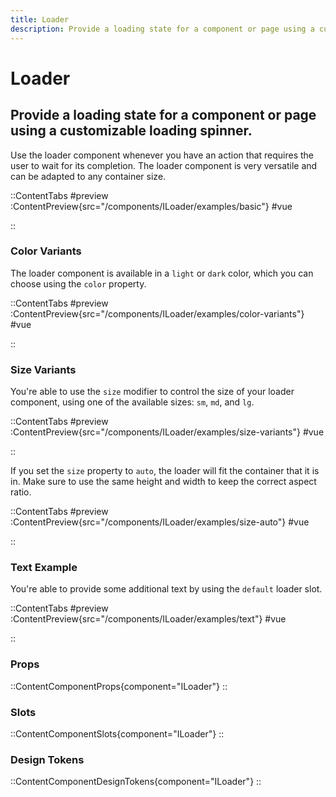 ```yaml
---
title: Loader
description: Provide a loading state for a component or page using a customizable loading spinner. 
---
```


# Loader
## Provide a loading state for a component or page using a customizable loading spinner. 

Use the loader component whenever you have an action that requires the user to wait for its completion. The loader component is very versatile and can be adapted to any container size.

::ContentTabs
#preview
:ContentPreview{src="/components/ILoader/examples/basic"}
#vue
<!-- Autodocs{src="@inkline/inkline/components/ILoader/examples/basic.raw.vue" lang="vue"} -->
::

### Color Variants
The loader component is available in a `light` or `dark` color, which you can choose using the `color` property.

::ContentTabs
#preview
:ContentPreview{src="/components/ILoader/examples/color-variants"}
#vue
<!-- Autodocs{src="@inkline/inkline/components/ILoader/examples/color-variants.raw.vue" lang="vue"} -->
::

### Size Variants
You're able to use the `size` modifier to control the size of your loader component, using one of the available sizes: `sm`, `md`, and `lg`.

::ContentTabs
#preview
:ContentPreview{src="/components/ILoader/examples/size-variants"}
#vue
<!-- Autodocs{src="@inkline/inkline/components/ILoader/examples/size-variants.raw.vue" lang="vue"} -->
::

If you set the `size` property to `auto`, the loader will fit the container that it is in. Make sure to use the same height and width to keep the correct aspect ratio.

::ContentTabs
#preview
:ContentPreview{src="/components/ILoader/examples/size-auto"}
#vue
<!-- Autodocs{src="@inkline/inkline/components/ILoader/examples/size-auto.raw.vue" lang="vue"} -->
::

### Text Example
You're able to provide some additional text by using the `default` loader slot.

::ContentTabs
#preview
:ContentPreview{src="/components/ILoader/examples/text"}
#vue
<!-- Autodocs{src="@inkline/inkline/components/ILoader/examples/text.raw.vue" lang="vue"} -->
::

### Props
::ContentComponentProps{component="ILoader"}
::

### Slots
::ContentComponentSlots{component="ILoader"}
::

### Design Tokens
::ContentComponentDesignTokens{component="ILoader"}
::
